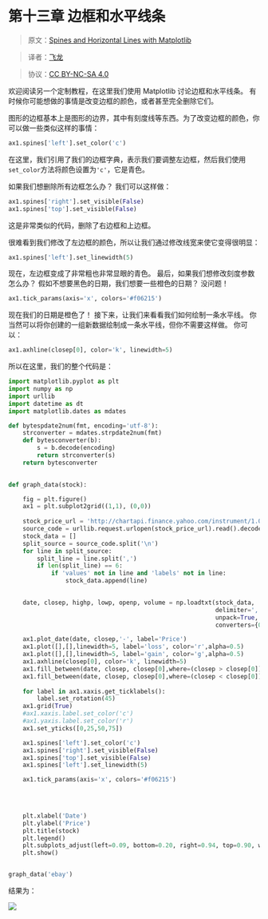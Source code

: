 # 第十三章 边框和水平线条

> 原文：[Spines and Horizontal Lines with Matplotlib](https://pythonprogramming.net/spines-hline-matplotlib-tutorial/?completed=/colors-fills-matplotlib-tutorial/)

> 译者：[飞龙](https://github.com/)

> 协议：[CC BY-NC-SA 4.0](http://creativecommons.org/licenses/by-nc-sa/4.0/)

欢迎阅读另一个定制教程，在这里我们使用 Matplotlib 讨论边框和水平线条。 有时候你可能想做的事情是改变边框的颜色，或者甚至完全删除它们。

图形的边框基本上是图形的边界，其中有刻度线等东西。为了改变边框的颜色，你可以做一些类似这样的事情：

```py
ax1.spines['left'].set_color('c')
```

在这里，我们引用了我们的边框字典，表示我们要调整左边框，然后我们使用`set_color`方法将颜色设置为`'c'`，它是青色。

如果我们想删除所有边框怎么办？ 我们可以这样做：

```py
ax1.spines['right'].set_visible(False)
ax1.spines['top'].set_visible(False)
```

这是非常类似的代码，删除了右边框和上边框。

很难看到我们修改了左边框的颜色，所以让我们通过修改线宽来使它变得很明显：

```py
ax1.spines['left'].set_linewidth(5)
```

现在，左边框变成了非常粗也非常显眼的青色。 最后，如果我们想修改刻度参数怎么办？ 假如不想要黑色的日期，我们想要一些橙色的日期？ 没问题！

```py
ax1.tick_params(axis='x', colors='#f06215')
```

现在我们的日期是橙色了！ 接下来，让我们来看看我们如何绘制一条水平线。 你当然可以将你创建的一组新数据绘制成一条水平线，但你不需要这样做。 你可以：

```py
ax1.axhline(closep[0], color='k', linewidth=5)
```

所以在这里，我们的整个代码是：

```py
import matplotlib.pyplot as plt
import numpy as np
import urllib
import datetime as dt
import matplotlib.dates as mdates

def bytespdate2num(fmt, encoding='utf-8'):
    strconverter = mdates.strpdate2num(fmt)
    def bytesconverter(b):
        s = b.decode(encoding)
        return strconverter(s)
    return bytesconverter
    

def graph_data(stock):

    fig = plt.figure()
    ax1 = plt.subplot2grid((1,1), (0,0))
    
    stock_price_url = 'http://chartapi.finance.yahoo.com/instrument/1.0/'+stock+'/chartdata;type=quote;range=10y/csv'
    source_code = urllib.request.urlopen(stock_price_url).read().decode()
    stock_data = []
    split_source = source_code.split('\n')
    for line in split_source:
        split_line = line.split(',')
        if len(split_line) == 6:
            if 'values' not in line and 'labels' not in line:
                stock_data.append(line)

    
    date, closep, highp, lowp, openp, volume = np.loadtxt(stock_data,
                                                          delimiter=',',
                                                          unpack=True,
                                                          converters={0: bytespdate2num('%Y%m%d')})

    ax1.plot_date(date, closep,'-', label='Price')
    ax1.plot([],[],linewidth=5, label='loss', color='r',alpha=0.5)
    ax1.plot([],[],linewidth=5, label='gain', color='g',alpha=0.5)
    ax1.axhline(closep[0], color='k', linewidth=5)
    ax1.fill_between(date, closep, closep[0],where=(closep > closep[0]), facecolor='g', alpha=0.5)
    ax1.fill_between(date, closep, closep[0],where=(closep < closep[0]), facecolor='r', alpha=0.5)
    
    for label in ax1.xaxis.get_ticklabels():
        label.set_rotation(45)
    ax1.grid(True)
    #ax1.xaxis.label.set_color('c')
    #ax1.yaxis.label.set_color('r')
    ax1.set_yticks([0,25,50,75])

    ax1.spines['left'].set_color('c')
    ax1.spines['right'].set_visible(False)
    ax1.spines['top'].set_visible(False)
    ax1.spines['left'].set_linewidth(5)

    ax1.tick_params(axis='x', colors='#f06215')

    
    

    plt.xlabel('Date')
    plt.ylabel('Price')
    plt.title(stock)
    plt.legend()
    plt.subplots_adjust(left=0.09, bottom=0.20, right=0.94, top=0.90, wspace=0.2, hspace=0)
    plt.show()


graph_data('ebay')
```

结果为：

![](https://pythonprogramming.net/static/images/matplotlib/matplotlib-customization-options-tutorial.png)
